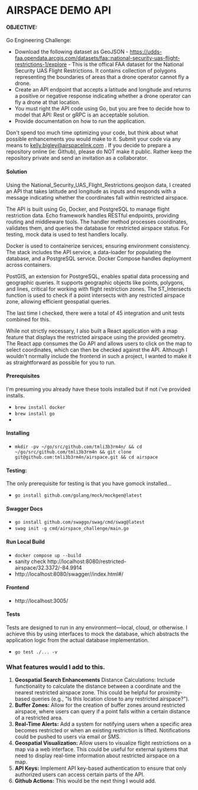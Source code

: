 # AIRSPACE DEMO API

#### OBJECTIVE: 
Go Engineering Challenge:
- Download the following dataset as GeoJSON - https://udds-faa.opendata.arcgis.com/datasets/faa::national-security-uas-flight-restrictions-1/explore - This is the offical FAA dataset for the National Security UAS Flight Restrictions.  It contains collection of polygons representing the boundaries of areas that a drone operator cannot fly a drone.
- Create an API endpoint that accepts a latitude and longitude and returns a positive or negative response indicating whether a drone operator can fly a drone at that location.
- You must right the API code using Go, but you are free to decide how to model that API: Rest or gRPC is an acceptable solution.
- Provide documentation on how to run the application.

Don't spend too much time optimizing your code, but think about what possible enhancements you would make to it.
Submit your code via any means to kelly.bigley@airspacelink.com .  If you decide to prepare a repository online (ie: Github), please do NOT make it public.  Rather keep the repository private and send an invitation as a collaborator.

#### Solution
Using the National_Security_UAS_Flight_Restrictions.geojson data, I created an API that takes latitude and longitude as inputs and responds with a message indicating whether the coordinates fall within restricted airspace. 

The API is built using Go, Docker, and PostgreSQL to manage flight restriction data. Echo framework handles RESTful endpoints, providing routing and middleware tools. The handler method processes coordinates, validates them, and queries the database for restricted airspace status. For testing, mock data is used to test handlers locally.

Docker is used to containerize services, ensuring environment consistency. The stack includes the API service, a data-loader for populating the database, and a PostgreSQL service. Docker Compose handles deployment across containers.

PostGIS, an extension for PostgreSQL, enables spatial data processing and geographic queries. It supports geographic objects like points, polygons, and lines, critical for working with flight restriction zones. The ST_Intersects function is used to check if a point intersects with any restricted airspace zone, allowing efficient geospatial queries.

The last time I checked, there were a total of 45 integration and unit tests combined for this.

While not strictly necessary, I also built a React application with a map feature that displays the restricted airspace using the provided geometry. The React app consumes the Go API and allows users to click on the map to select coordinates, which can then be checked against the API. Although I wouldn't normally include the frontend in such a project, I wanted to make it as straightforward as possible for you to run.

#### Prerequisites
I'm presuming you already have these tools installed but if not i've provided installs.

- `brew install docker`
- `brew install go`
-
#### Installing
- `mkdir -pv ~/go/src/github.com/tmli3b3rm4n/ && cd ~/go/src/github.com/tmli3b3rm4n && git clone git@github.com:tmli3b3rm4n/airspace.git && cd airspace`

#### Testing: 
The only prerequisite for testing is that you have gomock installed... 
- `go install github.com/golang/mock/mockgen@latest`

#### Swagger Docs
 * `go install github.com/swaggo/swag/cmd/swag@latest`
 * `swag init -g cmd/airspace_challenge/main.go`

#### Run Local Build
* `docker compose up --build`
*  sanity check  http://localhost:8080/restricted-airspace/32.3372/-84.9914
* http://localhost:8080/swagger//index.html#/

#### Frontend
* http://localhost:3005/

#### Tests
Tests are designed to run in any environment—local, cloud, or otherwise. I achieve this by using interfaces to mock the database, which abstracts the application logic from the actual database implementation. 

* `go test ./... -v`

### What features would I add to this.

1. **Geospatial Search Enhancements**
   Distance Calculations: Include functionality to calculate the distance between a coordinate and the nearest restricted airspace zone. This could be helpful for proximity-based queries (e.g., "Is this location close to any restricted airspace?").
2. **Buffer Zones:** Allow for the creation of buffer zones around restricted airspace, where users can query if a point falls within a certain distance of a restricted area.
3. **Real-Time Alerts:** Add a system for notifying users when a specific area becomes restricted or when an existing restriction is lifted. Notifications could be pushed to users via email or SMS.
4. **Geospatial Visualization:** Allow users to visualize flight restrictions on a map via a web interface. This could be useful for external systems that need to display real-time information about restricted airspace on a map.
5. **API Keys:** Implement API key-based authentication to ensure that only authorized users can access certain parts of the API.
6. **Github Actions:**  This would be the next thing I would add.   
